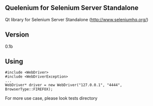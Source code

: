 ## Quelenium for Selenium Server Standalone
Qt library for Selenium Server Standalone (http://www.seleniumhq.org/)

## Version
0.1b

## Using

```
#include <WebDriver>
#include <WebDriverException>
...
WebDriver* driver = new WebDriver("127.0.0.1", "4444", BrowserType::FIREFOX);
```
For more use case, please look tests directory
